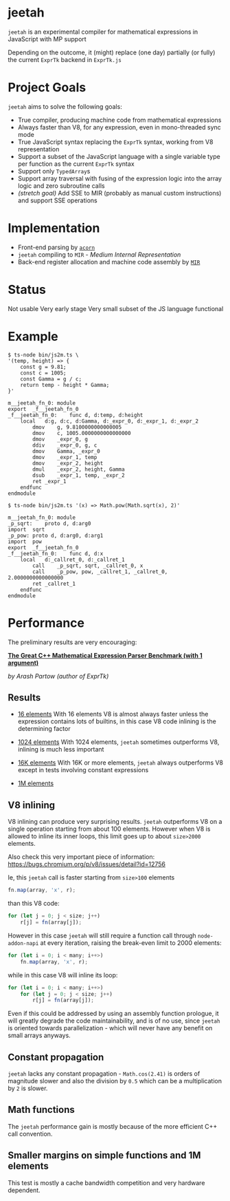 # jeetah

`jeetah` is an experimental compiler for mathematical expressions in JavaScript with MP support

Depending on the outcome, it (might) replace (one day) partially (or fully) the current `ExprTk` backend in `ExprTk.js`

# Project Goals

`jeetah` aims to solve the following goals:
* True compiler, producing machine code from mathematical expressions
* Always faster than V8, for any expression, even in mono-threaded sync mode
* True JavaScript syntax replacing the `ExprTk` syntax, working from V8 representation
* Support a subset of the JavaScript language with a single variable type per function as the current `ExprTk` syntax
* Support only `TypedArray`s
* Support array traversal with fusing of the expression logic into the array logic and zero subroutine calls
* *(stretch goal)* Add SSE to MIR (probably as manual custom instructions) and support SSE operations

# Implementation
* Front-end parsing by [`acorn`](https://github.com/acornjs/acorn)
* `jeetah` compiling to `MIR` - *Medium Internal Representation*
* Back-end register allocation and machine code assembly by [`MIR`](https://github.com/vnmakarov/mir)

# Status

Not usable
Very early stage
Very small subset of the JS language functional

# Example

```
$ ts-node bin/js2m.ts \
'(temp, height) => {
	const g = 9.81;
	const c = 1005;
	const Gamma = g / c;
	return temp - height * Gamma;
}'

m__jeetah_fn_0:	module
export	_f__jeetah_fn_0
_f__jeetah_fn_0:	func d, d:temp, d:height
	local	d:g, d:c, d:Gamma, d:_expr_0, d:_expr_1, d:_expr_2
		dmov	g, 9.8100000000000005
		dmov	c, 1005.0000000000000000
		dmov	_expr_0, g
		ddiv	_expr_0, g, c
		dmov	Gamma, _expr_0
		dmov	_expr_1, temp
		dmov	_expr_2, height
		dmul	_expr_2, height, Gamma
		dsub	_expr_1, temp, _expr_2
		ret	_expr_1
	endfunc
endmodule
```

```
$ ts-node bin/js2m.ts '(x) => Math.pow(Math.sqrt(x), 2)'

m__jeetah_fn_0:	module
_p_sqrt:	proto d, d:arg0
import	sqrt
_p_pow:	proto d, d:arg0, d:arg1
import	pow
export	_f__jeetah_fn_0
_f__jeetah_fn_0:	func d, d:x
	local	d:_callret_0, d:_callret_1
		call	_p_sqrt, sqrt, _callret_0, x
		call	_p_pow, pow, _callret_1, _callret_0, 2.0000000000000000
		ret	_callret_1
	endfunc
endmodule
```

# Performance

The preliminary results are very encouraging:

**[The Great C++ Mathematical Expression Parser Benchmark (with 1 argument)](https://github.com/ArashPartow/math-parser-benchmark-project)**

*by Arash Partow (author of ExprTk)*

## Results

* [16 elements](https://mmomtchev.github.io/jeetah/bench/16)
With 16 elements V8 is almost always faster unless the expression contains lots of builtins, in this case V8 code inlining is the determining factor

* [1024 elements](https://mmomtchev.github.io/jeetah/bench/1024)
With 1024 elements, `jeetah` sometimes outperforms V8, inlining is much less important

* [16K elements](https://mmomtchev.github.io/jeetah/bench/16384)
With 16K or more elements, `jeetah` always outperforms V8 except in tests involving constant expressions

* [1M elements](https://mmomtchev.github.io/jeetah/bench/1048576)

## V8 inlining

V8 inlining can produce very surprising results. `jeetah` outperforms V8 on a single operation starting from about 100 elements.
However when V8 is allowed to inline its inner loops, this limit goes up to about `size>2000` elements.

Also check this very important piece of information: https://bugs.chromium.org/p/v8/issues/detail?id=12756

Ie, this `jeetah` call is faster starting from `size>100` elements
```js
fn.map(array, 'x', r);
```
than this V8 code:
```js
for (let j = 0; j < size; j++)
	r[j] = fn(array[j]);
```

However in this case `jeetah` will still require a function call through `node-addon-napi` at every iteration, raising the break-even limit to 2000 elements:
```js
for (let i = 0; i < many; i++>)
	fn.map(array, 'x', r);
```
while in this case V8 will inline its loop:
```js
for (let i = 0; i < many; i++>)
	for (let j = 0; j < size; j++)
		r[j] = fn(array[j]);
```

Even if this could be addressed by using an assembly function prologue, it will greatly degrade the code maintainability, and is of no use, since `jeetah` is oriented towards parallelization - which will never have any benefit on small arrays anyways.

## Constant propagation

`jeetah` lacks any constant propagation - `Math.cos(2.41)` is orders of magnitude slower and also the division by `0.5` which can be a multiplication by `2` is slower.

## Math functions

The `jeetah` performance gain is mostly because of the more efficient C++ call convention.

## Smaller margins on simple functions and 1M elements

This test is mostly a cache bandwidth competition and very hardware dependent.
